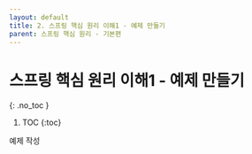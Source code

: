```yaml
---
layout: default
title: 2. 스프링 핵심 원리 이해1 - 예제 만들기
parent: 스프링 핵심 원리 - 기본편
---
```


# 스프링 핵심 원리 이해1 - 예제 만들기
{: .no_toc }

1. TOC
{:toc}

예제 작성